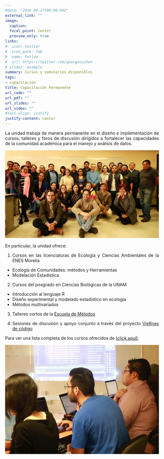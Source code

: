 ```yaml
---
#date: "2016-04-27T00:00:00Z"
external_link: ""
image:
  caption: 
  focal_point: Center
  preview_only: true
links:
#- icon: twitter
#  icon_pack: fab
#  name: Follow
#  url: https://twitter.com/georgecushen
# slides: example
summary: Cursos y seminarios disponibles 
tags:
- capacitacion
title: Capacitación Permanente
url_code: ""
url_pdf: ""
url_slides: ""
url_video: ""
#text-align: justify
justify-content: center
---
```

<DIV align="justify">

La unidad trabaja de manera permanente en el diseño e implementación de cursos, talleres y foros
de discusión dirigidos a fortalecer las capacidades de la comunidad académica para el manejo y
análisis de datos.

![](escuela-ejemplo.jpg)

En particular, la unidad ofrece:

1. Cursos en las licenciaturas de Ecología y Ciencias Ambientales de la ENES Morelia
 + Ecología de Comunidades: métodos y Herramientas
 + Modelación Estadística

2. Cursos del posgrado en Ciencias Biológicas de la UNAM
 + Introducción al lenguaje R
 + Diseño experimental y modelado estadístico en ecología
 + Métodos multivariados

3. Talleres cortos de la [Escuela de Métodos](/cursos/escuela-de-metodos)

4. Sesiones de discusión y apoyo conjunto a través del proyecto [VieRnes de código](/proyectos/viernes-de-codigo)

Para ver una lista completa de los cursos ofrecidos de [(click aquí)](/cursos).

</DIV>

<center>

![](user-full-3.jpg)

</center>